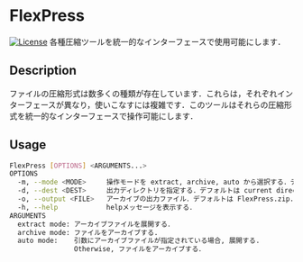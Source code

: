 # FlexPress
[![License](https://img.shields.io/badge/License-CC--BY--1.0-green.svg)](https://github.com/SASA-AKITO/FlexPress\_flows/blob/main/LICENSE)
各種圧縮ツールを統一的なインターフェースで使用可能にします．

## Description
ファイルの圧縮形式は数多くの種類が存在しています．これらは，それぞれインターフェースが異なり，使いこなすには複雑です．このツールはそれらの圧縮形式を統一的なインターフェースで操作可能にします．

## Usage
```sh
FlexPress [OPTIONS] <ARGUMENTS...>
OPTIONS
  -m, --mode <MODE>     操作モードを extract, archive, auto から選択する．デフォルトは auto.
  -d, --dest <DEST>     出力ディレクトリを指定する．デフォルトは current directory.
  -o, --output <FILE>   アーカイブの出力ファイル．デフォルトは FlexPress.zip.
  -h, --help            helpメッセージを表示する．
ARGUMENTS
  extract mode: アーカイブファイルを展開する．
  archive mode: ファイルをアーカイブする.
  auto mode:    引数にアーカイブファイルが指定されている場合, 展開する.
                Otherwise, ファイルをアーカイブする．
```